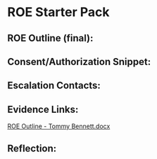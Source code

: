 # ROE Starter Pack
## ROE Outline (final):

## Consent/Authorization Snippet:

## Escalation Contacts:

## Evidence Links:
[ROE Outline - Tommy Bennett.docx](https://github.com/user-attachments/files/22610641/ROE.Outline.-.Tommy.Bennett.docx)

## Reflection:
